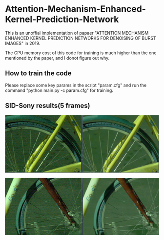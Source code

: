 # Attention-Mechanism-Enhanced-Kernel-Prediction-Network
This is an unoffial implementation of papaer "ATTENTION MECHANISM ENHANCED KERNEL PREDICTION NETWORKS FOR DENOISING OF BURST IMAGES" in 2019.

The GPU memory cost of this code for training is much higher than the one mentioned by the paper, and I donot figure out why.

## How to train the code
Please replace some key params in the script "param.cfg" and run the command "python main.py -c param.cfg" for training.

## SID-Sony results(5 frames)
![res0](https://github.com/DavidQiuChao/Attention-Mechanism-Enhanced-Kernel-Prediction-Network/blob/master/1.jpg)

![res1](https://github.com/DavidQiuChao/Attention-Mechanism-Enhanced-Kernel-Prediction-Network/blob/master/2.jpg)
